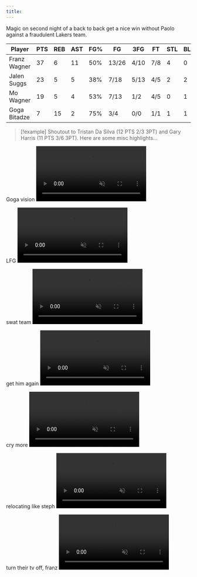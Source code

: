 ```yaml
---
title:
---
```

Magic on second night of a back to back get a nice win without Paolo against a fraudulent Lakers team.

| Player       | PTS | REB | AST | FG% | FG    | 3FG  | FT  | STL | BLK |
| ------------ | --- | --- | --- | --- | ----- | ---- | --- | --- | --- |
| Franz Wagner | 37  | 6   | 11  | 50% | 13/26 | 4/10 | 7/8 | 4   | 0   |
| Jalen Suggs  | 23  | 5   | 5   | 38% | 7/18  | 5/13 | 4/5 | 2   | 2   |
| Mo Wagner    | 19  | 5   | 4   | 53% | 7/13  | 1/2  | 4/5 | 0   | 1   |
| Goga Bitadze | 7   | 15  | 2   | 75% | 3/4   | 0/0  | 1/1 | 1   | 1   |

>[!example]
>Shoutout to Tristan Da Silva (12 PTS 2/3 3PT) and Gary Harris (11 PTS 3/6 3PT). Here are some misc highlights...

Goga vision
<video loop controls muted><source src="https://videos.nba.com/nba/pbp/media/2024/11/21/0022400263/55/1c1d48f3-e971-6e03-6ee7-571f4479cdab_1280x720.mp4" type="video/mp4"></video>

LFG
<video loop controls muted><source src="https://videos.nba.com/nba/pbp/media/2024/11/21/0022400263/132/8b704ad7-a591-c922-2af3-7955f3e7eee1_1280x720.mp4" type="video/mp4"></video>

swat team
<video loop controls muted><source src="https://videos.nba.com/nba/pbp/media/2024/11/21/0022400263/234/7d971622-c733-52cd-be32-780b0bf3a01e_1280x720.mp4" type="video/mp4"></video>

get him again
<video loop controls muted><source src="https://videos.nba.com/nba/pbp/media/2024/11/21/0022400263/388/a18b27ce-c206-8b25-0a40-e1758f9eb8fc_1280x720.mp4" type="video/mp4"></video>

cry more
<video loop controls muted><source src="https://videos.nba.com/nba/pbp/media/2024/11/21/0022400263/155/d327d7fd-bcb8-0e44-325c-6d531de82f25_1280x720.mp4" type="video/mp4"></video>

relocating like steph
<video loop controls muted><source src="https://videos.nba.com/nba/pbp/media/2024/11/21/0022400263/433/b771b67f-403e-c9da-1722-130178ed965a_1280x720.mp4" type="video/mp4"></video>

turn their tv off, franz
<video loop controls muted><source src="https://videos.nba.com/nba/pbp/media/2024/11/21/0022400263/688/c90e5017-980d-db3d-96d5-f7a07c6ecd51_1280x720.mp4" type="video/mp4"></video>

